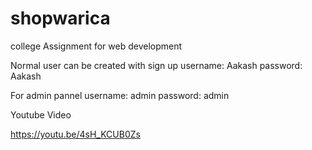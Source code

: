 # shopwarica
college Assignment for web development 

Normal user can be created with sign up
username: Aakash
password: Aakash

For admin pannel
username: admin
password: admin

Youtube Video

https://youtu.be/4sH_KCUB0Zs
